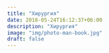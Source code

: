 ```yaml
---
title: "Хирургия"
date: 2018-05-24T16:12:37+06:00
description: "Хирургия"
image: "img/photo-man-book.jpg"
draft: false
---
```

